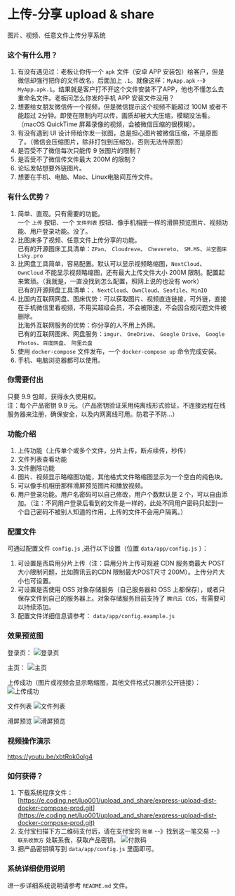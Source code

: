 # 上传-分享 upload & share
 图片、视频、任意文件上传分享系统
 
### 这个有什么用？
1. 有没有遇见过：老板让你传一个 `apk` 文件（安卓 APP 安装包）给客户，但是微信却强行把你的文件改名，后面加上 `.1`。就像这样：`MyApp.apk` --》`MyApp.apk.1`。结果就是客户打不开这个文件安装不了APP，他也不懂怎么去重命名文件。老板问怎么你发的手机 APP 安装文件没用？
2. 想要给女朋友微信传一个视频，但是微信提示这个视频不能超过 100M 或者不能超过 2分钟。即使在限制内可以传，画质却被大大压缩，模糊没法看。（macOS QuickTime 屏幕录像的视频，会被微信压缩的很模糊）。
3. 有没有遇到 UI 设计师给你发一张图，总是担心图片被微信压缩，不是原图了。（微信会压缩图片，除非打包到压缩包，否则无法传原图）
4. 是否受不了微信每次只能传 9 张图片的限制？
5. 是否受不了微信传文件最大 200M 的限制？
6. 论坛发帖想要外链图片。
7. 想要在手机、电脑、Mac、Linux电脑间互传文件。
 
### 有什么优势？
1. 简单、直观。只有需要的功能。  
    一个 `上传` 按钮、一个 `文件列表` 按钮、像手机相册一样的滑屏预览图片、视频功能、用户登录功能。没了。
2. 比图床多了视频、任意文件上传分享的功能。  
    已有的开源图床工具清单：`ZPan`、  `Cloudreve`、 `Chevereto`、 `SM.MS`、`兰空图床 Lsky.pro`
3. 比网盘工具简单，容易配置。默认可以显示视频略缩图，`NextCloud`、`OwnCloud` 不能显示视频略缩图，还有最大上传文件大小 200M 限制。配置起来繁琐。（我就是，一直没找到怎么配置，照网上说的也没有 work）  
    已有的开源网盘工具清单：、`NextCloud`、`OwnCloud`、`Seafile`、`MinIO`
4. 比国内互联网网盘、图床优势：可以获取图片、视频直连链接，可外链，直接在手机微信里看视频，不用买超级会员，不会被限速，不会因合规问题文件被删除。  
    比海外互联网服务的优势：你分享的人不用上外网。  
    已有的互联网图床、网盘服务：`imgur`、 `OneDrive`、 `Google Drive`、 `Google Photos`、`百度网盘`、 `阿里云盘`
5. 使用 `docker-compose` 文件发布，一个 `docker-compose up` 命令完成安装。
6. 手机、电脑浏览器都可以使用。

### 你需要付出
只要 9.9 包邮，获得永久使用权。  
注：每个产品密钥 9.9 元。（产品密钥验证采用纯离线形式验证，不连接远程在线服务器来注册，确保安全，以及内网离线可用。防君子不防...）
 
### 功能介绍
1. 上传功能（上传单个或多个文件，分片上传，断点续传，秒传）
2. 文件列表查看功能
3. 文件删除功能
4. 图片、视频显示略缩图功能，其他格式文件略缩图显示为一个空白的纯色块。
5. 可以像手机相册那样滑屏预览图片和播放视频。
6. 用户登录功能。用户名密码可以自己修改，用户个数默认是 2 个，可以自由添加。（注：不同用户登录后看到的文件是一样的，此处不同用户密码只起到一个自己密码不被别人知道的作用，上传的文件不会用户隔离。）

### 配置文件
可通过配置文件 `config.js` ,进行以下设置（位置 `data/app/config.js`  ）：  
1. 可设置是否启用分片上传（注：启用分片上传可规避 CDN 服务商最大 POST 大小限制问题，比如腾讯云的CDN 限制最大POST尺寸 200M）。上传分片大小也可设置。
2. 可设置是否使用 OSS 对象存储服务（自己服务器和 OSS 上都保存），或者只保存文件到自己的服务器上。对象存储服务目前支持了 `腾讯云 COS`，有需要可以持续添加。
3. 配置文件详细信息请参考： `data/app/config.example.js` 

### 效果预览图
登录页：
![登录页](https://cdn.jsdelivr.net/gh/luobin100/gofly@main/%E7%99%BB%E5%BD%95%E9%A1%B5.png)
  
主页：
![主页](https://cdn.jsdelivr.net/gh/luobin100/gofly@main/%E4%B8%BB%E9%A1%B5.png)
  
上传成功（图片或视频会显示略缩图，其他文件格式只展示公开链接）：
![上传成功](https://cdn.jsdelivr.net/gh/luobin100/gofly@main/%E4%B8%8A%E4%BC%A0%E6%88%90%E5%8A%9F.png)
  
文件列表
![文件列表](https://cdn.jsdelivr.net/gh/luobin100/gofly@main/%E6%96%87%E4%BB%B6%E5%88%97%E8%A1%A8.png)
  
滑屏预览
![滑屏预览](https://cdn.jsdelivr.net/gh/luobin100/gofly@main/%E6%BB%91%E5%B1%8F%E9%A2%84%E8%A7%88720ptake2%20(3).gif)
  
### 视频操作演示
https://youtu.be/xbtRok0olg4

### 如何获得？
1. 下载系统程序文件：[https://e.coding.net/luo001/upload_and_share/express-upload-dist-docker-compose-prod.git](https://e.coding.net/luo001/upload_and_share/express-upload-dist-docker-compose-prod.git)
2. 支付宝扫描下方二维码支付后，请在支付宝的 `账单` --》找到这一笔交易 --》 `联系收款方` 处联系我，获取产品密钥。
![付款码](https://cdn.jsdelivr.net/gh/luobin100/gofly@main/qrcode-alipay.png)
3. 把产品密钥填写到 `data/app/config.js` 里面即可。

### 系统详细使用说明
进一步详细系统说明请参考 `README.md` 文件。